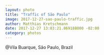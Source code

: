 ```yaml
---
layout: photo
title: "Traffic of São Paulo"
image: 2017-12-27-sao-paulo-traffic.jpg
author: Matthias Kretschmann
date: 2017-12-27 13:03:21.869188000 -02:00
category: photos
---
```


@Vila Buarque, São Paulo, Brazil
